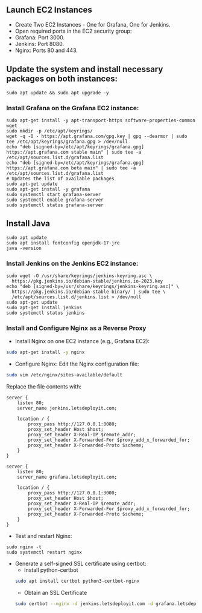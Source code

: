 ## Launch EC2 Instances
- Create Two EC2 Instances  - One for Grafana, One for Jenkins.
- Open required ports in the EC2 security group:
- Grafana: Port 3000.
- Jenkins: Port 8080.
- Nginx: Ports 80 and 443.

## Update the system and install necessary packages on both instances:
```
sudo apt update && sudo apt upgrade -y 
```

### Install Grafana on the Grafana EC2 instance:
```
sudo apt-get install -y apt-transport-https software-properties-common wget
sudo mkdir -p /etc/apt/keyrings/
wget -q -O - https://apt.grafana.com/gpg.key | gpg --dearmor | sudo tee /etc/apt/keyrings/grafana.gpg > /dev/null
echo "deb [signed-by=/etc/apt/keyrings/grafana.gpg] https://apt.grafana.com stable main" | sudo tee -a /etc/apt/sources.list.d/grafana.list
echo "deb [signed-by=/etc/apt/keyrings/grafana.gpg] https://apt.grafana.com beta main" | sudo tee -a /etc/apt/sources.list.d/grafana.list
# Updates the list of available packages
sudo apt-get update
sudo apt-get install -y grafana
sudo systemctl start grafana-server
sudo systemctl enable grafana-server
sudo systemctl status grafana-server
```

## Install Java
```
sudo apt update
sudo apt install fontconfig openjdk-17-jre
java -version
```

### Install Jenkins on the Jenkins EC2 instance:
```
sudo wget -O /usr/share/keyrings/jenkins-keyring.asc \
  https://pkg.jenkins.io/debian-stable/jenkins.io-2023.key
echo "deb [signed-by=/usr/share/keyrings/jenkins-keyring.asc]" \
  https://pkg.jenkins.io/debian-stable binary/ | sudo tee \
  /etc/apt/sources.list.d/jenkins.list > /dev/null
sudo apt-get update
sudo apt-get install jenkins
sudo systemctl status jenkins
```

### Install and Configure Nginx as a Reverse Proxy
- Install Nginx on one EC2 instance (e.g., Grafana EC2):
  
```bash 
sudo apt-get install -y nginx
```
- Configure Nginx: Edit the Nginx configuration file:

```bash
sudo vim /etc/nginx/sites-available/default
```

Replace the file contents with:
```
server {
    listen 80;
    server_name jenkins.letsdeployit.com;

    location / {
        proxy_pass http://127.0.0.1:8080;
        proxy_set_header Host $host;
        proxy_set_header X-Real-IP $remote_addr;
        proxy_set_header X-Forwarded-For $proxy_add_x_forwarded_for;
        proxy_set_header X-Forwarded-Proto $scheme;
    }
}

server {
    listen 80;
    server_name grafana.letsdeployit.com;

    location / {
        proxy_pass http://127.0.0.1:3000;
        proxy_set_header Host $host;
        proxy_set_header X-Real-IP $remote_addr;
        proxy_set_header X-Forwarded-For $proxy_add_x_forwarded_for;
        proxy_set_header X-Forwarded-Proto $scheme;
    }
}
```

- Test and restart Nginx:
```
sudo nginx -t
sudo systemctl restart nginx
```

- Generate a self-signed SSL certificate using certbot:
  - Install python-certbot
  ```bash
  sudo apt install certbot python3-certbot-nginx
  ```
  - Obtain an SSL Certificate
  ```bash
  sudo certbot --nginx -d jenkins.letsdeployit.com -d grafana.letsdeployit.com
  ```
